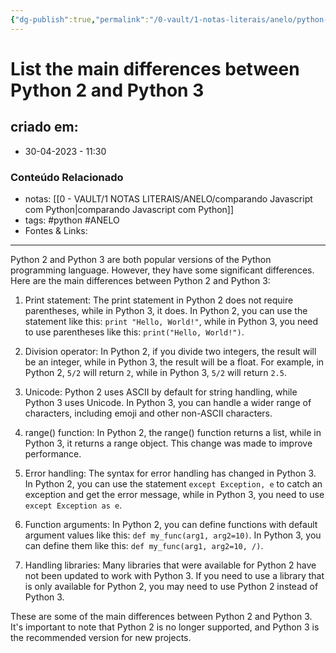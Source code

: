 ```yaml
---
{"dg-publish":true,"permalink":"/0-vault/1-notas-literais/anelo/python-2-and-python-3-md/","tags":["python","ANELO"],"dgHomeLink":true,"dgShowLocalGraph":true,"dgShowFileTree":true,"dgEnableSearch":true}
---
```


# List the main differences between Python 2 and Python 3

## criado em: 
-  30-04-2023 - 11:30

### Conteúdo Relacionado
- notas: [[0 - VAULT/1 NOTAS LITERAIS/ANELO/comparando Javascript com Python\|comparando Javascript com Python]]
- tags: #python #ANELO 
- Fontes & Links: 

---

Python 2 and Python 3 are both popular versions of the Python programming language. However, they have some significant differences. Here are the main differences between Python 2 and Python 3:

1.  Print statement: The print statement in Python 2 does not require parentheses, while in Python 3, it does. In Python 2, you can use the statement like this: `print "Hello, World!"`, while in Python 3, you need to use parentheses like this: `print("Hello, World!")`.
    
2.  Division operator: In Python 2, if you divide two integers, the result will be an integer, while in Python 3, the result will be a float. For example, in Python 2, `5/2` will return `2`, while in Python 3, `5/2` will return `2.5`.
    
3.  Unicode: Python 2 uses ASCII by default for string handling, while Python 3 uses Unicode. In Python 3, you can handle a wider range of characters, including emoji and other non-ASCII characters.
    
4.  range() function: In Python 2, the range() function returns a list, while in Python 3, it returns a range object. This change was made to improve performance.
    
5.  Error handling: The syntax for error handling has changed in Python 3. In Python 2, you can use the statement `except Exception, e` to catch an exception and get the error message, while in Python 3, you need to use `except Exception as e`.
    
6.  Function arguments: In Python 2, you can define functions with default argument values like this: `def my_func(arg1, arg2=10)`. In Python 3, you can define them like this: `def my_func(arg1, arg2=10, /)`.
    
7.  Handling libraries: Many libraries that were available for Python 2 have not been updated to work with Python 3. If you need to use a library that is only available for Python 2, you may need to use Python 2 instead of Python 3.
    

These are some of the main differences between Python 2 and Python 3. It's important to note that Python 2 is no longer supported, and Python 3 is the recommended version for new projects.